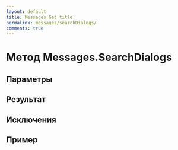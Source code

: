 ```yaml
---
layout: default
title: Messages Get title
permalink: messages/searchDialogs/
comments: true
---
```

# Метод Messages.SearchDialogs

## Параметры

## Результат

## Исключения

## Пример
```csharp

```
